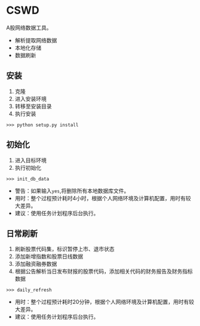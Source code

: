 
# CSWD

A股网络数据工具。
+ 解析提取网络数据
+ 本地化存储
+ 数据刷新

## 安装

1. 克隆
2. 进入安装环境
3. 转移至安装目录
4. 执行安装

`>>> python setup.py install`

## 初始化

1. 进入目标环境
2. 执行初始化

`>>> init_db_data`

+ 警告：如果输入`yes`,将删除所有本地数据库文件。
+ 用时：整个过程预计耗时4小时，根据个人网络环境及计算机配置，用时有较大差异。
+ 建议：使用任务计划程序后台执行。

## 日常刷新

1. 刷新股票代码集，标识暂停上市、退市状态
2. 添加新增指数和股票日线数据
3. 添加融资融券数据
4. 根据公告解析当日发布财报的股票代码，添加相关代码的财务报告及财务指标数据

`>>> daily_refresh`

+ 用时：整个过程预计耗时20分钟，根据个人网络环境及计算机配置，用时有较大差异。
+ 建议：使用任务计划程序后台执行。
